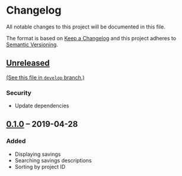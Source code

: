 Changelog
=========

All notable changes to this project will be documented in this file.

The format is based on [Keep a Changelog] and this project adheres to [Semantic
Versioning].


[Unreleased]
------------

[(See this file in `develop` branch.)][Development Changelog]

### Security

- Update dependencies


[0.1.0] – 2019-04-28
--------------------

### Added

- Displaying savings
- Searching savings descriptions
- Sorting by project ID


[Keep a Changelog]: http://keepachangelog.com/en/1.0.0/
[Semantic Versioning]: http://semver.org/spec/v2.0.0.html
[Development Changelog]:
  https://github.com/henrik-leppa/hfl-savings-table/blob/develop/CHANGELOG.md
[Unreleased]:
  https://github.com/henrik-leppa/hfl-savings-table/compare/master...develop
[0.1.0]:
  https://github.com/henrik-leppa/hfl-savings-table/compare/69b559d558b9d5d669cf08a3b09ff76e1c4d65a6...0.1.0
